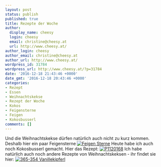 ```yaml
---
layout: post
status: publish
published: true
title: Rezepte der Woche
author:
  display_name: cheesy
  login: cheesy
  email: christine@cheesy.at
  url: http://www.cheesy.at/
author_login: cheesy
author_email: christine@cheesy.at
author_url: http://www.cheesy.at/
wordpress_id: 31784
wordpress_url: http://www.cheesy.at/?p=31784
date: '2016-12-18 21:43:46 +0000'
date_gmt: '2016-12-18 20:43:46 +0000'
categories:
- Rezept
- Essen
- Weihnachtskekse
- Rezept der Woche
- Kokos
- Feigensterne
- Feigen
- Kokosbusserl
comments: []
---
```

Und die Weihnachtskekse dürfen natürlich auch nicht zu kurz kommen. Deshalb hier ein paar Feigensterne
[![Feigen Sterne](http://www.cheesy.at/wp-content/uploads/Feigen-Sterne.jpg)](http://www.cheesy.at/rezepte/baeckereien/weihnachtskekse/feigen-sterne/)
Heute habe ich auch noch Kokosbusserl gemacht. Hier das Rezept:
[![P1120168](http://www.cheesy.at/wp-content/uploads/P1120168.jpg)](http://www.cheesy.at/rezepte/baeckereien/weihnachtskekse/kokosbusserl/)
Ich habe natürlich auch noch andere Rezepte von Weihnachtskeksen - ihr findet sie hier:
[![365-354 Vanillekipferl](http://www.cheesy.at/wp-content/uploads/365-354-Vanillekipferl.jpg)](http://www.cheesy.at/rezepte/baeckereien/weihnachtskekse/)
